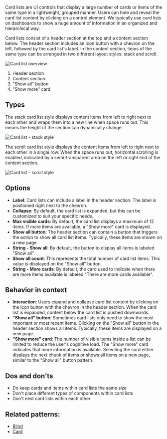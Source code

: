 Card lists are UI controls that display a large number of cards or items of the same type in a lightweight, grouped manner. Users can hide and reveal the card list content by clicking on a control element. We typically use card lists on dashboards to show a huge amount of information in an organized and hierarchical way.

Card lists consist of a header section at the top and a content section below. The header section includes an icon button with a chevron on the left, followed by the card list's label. In the content section, items of the same type can be arranged in two different layout styles: stack and scroll.

![Card list overview](https://www.figma.com/file/wEptRgAezDU1z80Cn3eZ0o/iX-Pattern-Illustrations?type=design&node-id=897%3A31906&mode=design&t=2pf1CqY5ifYKN3F2-1)

1. Header section
2. Content section
3. "Show all" button
3. "Show more" card
## Types
The stack card list style displays content items from left to right next to each other and wraps them into a new line when space runs out. This means the height of the section can dynamically change.

![Card list - stack style](https://www.figma.com/file/wEptRgAezDU1z80Cn3eZ0o/iX-Pattern-Illustrations?type=design&node-id=910%3A8581&mode=design&t=2pf1CqY5ifYKN3F2-1)

The scroll card list style displays the content items from left to right next to each other in a single row. When the space runs out, horizontal scrolling is enabled, indicated by a semi-transparent area on the left or right end of the content section.

![Card list - scroll style](https://www.figma.com/file/wEptRgAezDU1z80Cn3eZ0o/iX-Pattern-Illustrations?type=design&node-id=915%3A8647&mode=design&t=2pf1CqY5ifYKN3F2-1)

## Options
- **Label**: Card lists can include a label in the header section. The label is positioned right next to the chevron.
- **Collapse**: By default, the card list is expanded, but this can be customized to suit your specific needs.
- **Max visible cards**: By default, the card list displays a maximum of 12 items. If more items are available, a "Show more" card is displayed.
- **Show all button**: The header section can contain a button that triggers the action to show all card list items. Typically, these items are shown on a new page.
- **String - Show all**: By default, the button to display all items is labeled "Show all".
- **Show all count**: This represents the total number of card list items. This value is displayed on the "Show all" button.
- **String - More cards**: By default, the card used to indicate when there are more items available is labeled "There are more cards available".

## Behavior in context
- **Interaction**: Users expand and collapse card list content by clicking on the icon button with the chevron in the header section. When the card list is expanded, content below the card list is pushed downwards.
- **"Show all" button**:  Sometimes card lists only need to show the most important or most recent items. Clicking on the "Show all" button in the header section shows all items. Typically, these items are displayed on a new page.
- **"Show more" card**: The number of visible items inside a list can be limited to reduce the user's cognitive load. The "Show more" card indicates  that more information is available. Selecting the card either displays the next chunk of items or shows all items on a new page, similar to the "Show all" button pattern.

## Dos and don'ts
- Do keep cards and items within card lists the same size
- Don't place different types of components within card lists
- Don't nest card lists within each other

## Related patterns:
- [Blind](blind.md)
- [Card](card.md)

